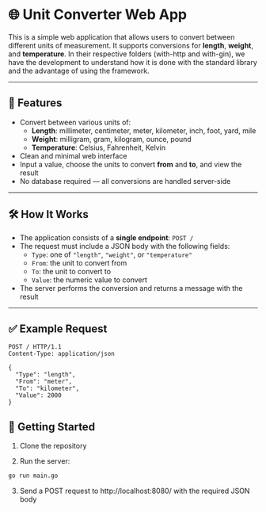 # 🌐 Unit Converter Web App

This is a simple web application that allows users to convert between different units of measurement. It supports conversions for **length**, **weight**, and **temperature**. In their respective folders (with-http and with-gin), we have the development to understand how it is done with the standard library and the advantage of using the framework.

---

## 🚀 Features

- Convert between various units of:
  - **Length**: millimeter, centimeter, meter, kilometer, inch, foot, yard, mile
  - **Weight**: milligram, gram, kilogram, ounce, pound
  - **Temperature**: Celsius, Fahrenheit, Kelvin
- Clean and minimal web interface
- Input a value, choose the units to convert **from** and **to**, and view the result
- No database required — all conversions are handled server-side

---

## 🛠️ How It Works

- The application consists of a **single endpoint**: `POST /`
- The request must include a JSON body with the following fields:
  - `Type`: one of `"length"`, `"weight"`, or `"temperature"`
  - `From`: the unit to convert from
  - `To`: the unit to convert to
  - `Value`: the numeric value to convert
- The server performs the conversion and returns a message with the result

---

## ✅ Example Request

```http
POST / HTTP/1.1
Content-Type: application/json

{
  "Type": "length",
  "From": "meter",
  "To": "kilometer",
  "Value": 2000
}
```

## 🚀 Getting Started
1. Clone the repository

2. Run the server:
```bash
go run main.go
```
3. Send a POST request to http://localhost:8080/ with the required JSON body